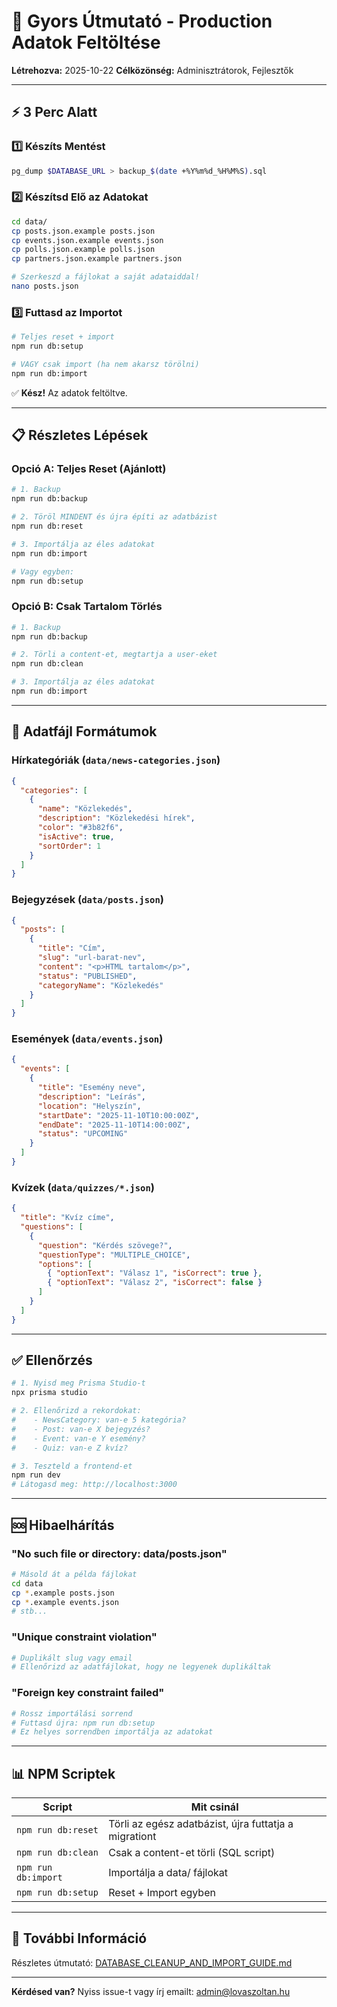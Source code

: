 # 🚀 Gyors Útmutató - Production Adatok Feltöltése

**Létrehozva:** 2025-10-22
**Célközönség:** Adminisztrátorok, Fejlesztők

---

## ⚡ 3 Perc Alatt

### 1️⃣ Készíts Mentést
```bash
pg_dump $DATABASE_URL > backup_$(date +%Y%m%d_%H%M%S).sql
```

### 2️⃣ Készítsd Elő az Adatokat
```bash
cd data/
cp posts.json.example posts.json
cp events.json.example events.json
cp polls.json.example polls.json
cp partners.json.example partners.json

# Szerkeszd a fájlokat a saját adataiddal!
nano posts.json
```

### 3️⃣ Futtasd az Importot
```bash
# Teljes reset + import
npm run db:setup

# VAGY csak import (ha nem akarsz törölni)
npm run db:import
```

✅ **Kész!** Az adatok feltöltve.

---

## 📋 Részletes Lépések

### Opció A: Teljes Reset (Ajánlott)

```bash
# 1. Backup
npm run db:backup

# 2. Töröl MINDENT és újra építi az adatbázist
npm run db:reset

# 3. Importálja az éles adatokat
npm run db:import

# Vagy egyben:
npm run db:setup
```

### Opció B: Csak Tartalom Törlés

```bash
# 1. Backup
npm run db:backup

# 2. Törli a content-et, megtartja a user-eket
npm run db:clean

# 3. Importálja az éles adatokat
npm run db:import
```

---

## 📂 Adatfájl Formátumok

### Hírkategóriák (`data/news-categories.json`)
```json
{
  "categories": [
    {
      "name": "Közlekedés",
      "description": "Közlekedési hírek",
      "color": "#3b82f6",
      "isActive": true,
      "sortOrder": 1
    }
  ]
}
```

### Bejegyzések (`data/posts.json`)
```json
{
  "posts": [
    {
      "title": "Cím",
      "slug": "url-barat-nev",
      "content": "<p>HTML tartalom</p>",
      "status": "PUBLISHED",
      "categoryName": "Közlekedés"
    }
  ]
}
```

### Események (`data/events.json`)
```json
{
  "events": [
    {
      "title": "Esemény neve",
      "description": "Leírás",
      "location": "Helyszín",
      "startDate": "2025-11-10T10:00:00Z",
      "endDate": "2025-11-10T14:00:00Z",
      "status": "UPCOMING"
    }
  ]
}
```

### Kvízek (`data/quizzes/*.json`)
```json
{
  "title": "Kvíz címe",
  "questions": [
    {
      "question": "Kérdés szövege?",
      "questionType": "MULTIPLE_CHOICE",
      "options": [
        { "optionText": "Válasz 1", "isCorrect": true },
        { "optionText": "Válasz 2", "isCorrect": false }
      ]
    }
  ]
}
```

---

## ✅ Ellenőrzés

```bash
# 1. Nyisd meg Prisma Studio-t
npx prisma studio

# 2. Ellenőrizd a rekordokat:
#    - NewsCategory: van-e 5 kategória?
#    - Post: van-e X bejegyzés?
#    - Event: van-e Y esemény?
#    - Quiz: van-e Z kvíz?

# 3. Teszteld a frontend-et
npm run dev
# Látogasd meg: http://localhost:3000
```

---

## 🆘 Hibaelhárítás

### "No such file or directory: data/posts.json"
```bash
# Másold át a példa fájlokat
cd data
cp *.example posts.json
cp *.example events.json
# stb...
```

### "Unique constraint violation"
```bash
# Duplikált slug vagy email
# Ellenőrizd az adatfájlokat, hogy ne legyenek duplikáltak
```

### "Foreign key constraint failed"
```bash
# Rossz importálási sorrend
# Futtasd újra: npm run db:setup
# Ez helyes sorrendben importálja az adatokat
```

---

## 📊 NPM Scriptek

| Script | Mit csinál |
|--------|------------|
| `npm run db:reset` | Törli az egész adatbázist, újra futtatja a migrationt |
| `npm run db:clean` | Csak a content-et törli (SQL script) |
| `npm run db:import` | Importálja a data/ fájlokat |
| `npm run db:setup` | Reset + Import egyben |

---

## 📖 További Információ

Részletes útmutató: [DATABASE_CLEANUP_AND_IMPORT_GUIDE.md](./DATABASE_CLEANUP_AND_IMPORT_GUIDE.md)

---

**Kérdésed van?** Nyiss issue-t vagy írj emailt: admin@lovaszoltan.hu
